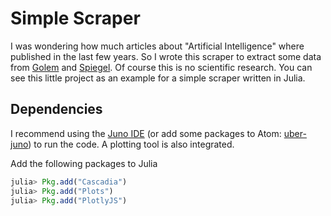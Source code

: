 # Simple Scraper

I was wondering how much articles about "Artificial Intelligence" where published in the last few years. So I wrote this scraper to extract some data from [Golem](https://www.golem.de) and [Spiegel](http://www.spiegel.de). Of course this is no scientific research. You can see this little project as an example for a simple scraper written in Julia.

## Dependencies

I recommend using the [Juno IDE](http://junolab.org) (or add some packages to Atom: [uber-juno](https://github.com/JunoLab/uber-juno)) to run the code. A plotting tool is also integrated.

Add the following packages to Julia
```Julia
julia> Pkg.add("Cascadia")
julia> Pkg.add("Plots")
julia> Pkg.add("PlotlyJS")
```
